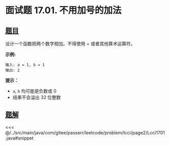 # 面试题 17.01. 不用加号的加法

## [题目](https://leetcode.cn/problems/add-without-plus-lcci/)
设计一个函数把两个数字相加。不得使用 + 或者其他算术运算符。

**示例:**

```
输入: a = 1, b = 1
输出: 2
```

**提示：**

* `a`, `b` 均可能是负数或 0
* 结果不会溢出 32 位整数


## [题解](https://github.com/PasseRR/JavaLeetCode/blob/master/src/main/java/com/gitee/passerr/leetcode/problem/lcci/page2/Lcci1701.java)

<<< @/../src/main/java/com/gitee/passerr/leetcode/problem/lcci/page2/Lcci1701.java#snippet
